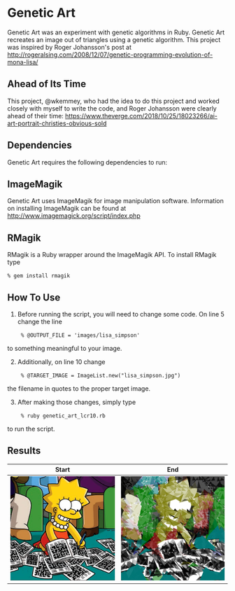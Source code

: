 # Genetic Art

Genetic Art was an experiment with genetic algorithms in Ruby. Genetic Art recreates an image out of triangles using a genetic algorithm. This project was inspired by Roger Johansson's post at
http://rogeralsing.com/2008/12/07/genetic-programming-evolution-of-mona-lisa/

## Ahead of Its Time

This project, @wkemmey, who had the idea to do this project and worked closely with myself to write the code, and Roger Johansson were clearly ahead of their time: https://www.theverge.com/2018/10/25/18023266/ai-art-portrait-christies-obvious-sold

## Dependencies

Genetic Art requires the following dependencies to run:

## ImageMagik

Genetic Art uses ImageMagik for image manipulation software. Information on installing ImageMagik can be found at
http://www.imagemagick.org/script/index.php

## RMagik

RMagik is a Ruby wrapper around the ImageMagik API. To install RMagik type

    % gem install rmagik

## How To Use

1. Before running the script, you will need to change some code. On line 5 change the line

        % @OUTPUT_FILE = 'images/lisa_simpson'

  to something meaningful to your image.

2. Additionally, on line 10 change

        % @TARGET_IMAGE = ImageList.new("lisa_simpson.jpg")

  the filename in quotes to the proper target image.

3. After making those changes, simply type

        % ruby genetic_art_lcr10.rb

  to run the script.

## Results

| Start | End |
|-------|-----|
| ![image](https://github.com/gkemmey/genetic_art/blob/master/lisa_simpson.jpg) | ![image](https://github.com/gkemmey/genetic_art/blob/master/images/lisa_simpson10000.gif)
